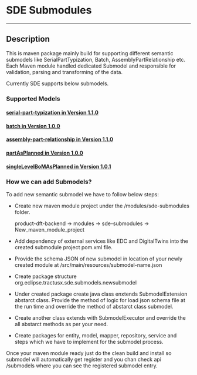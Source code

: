 # SDE Submodules
---
## Description
This is maven package mainly build for supporting different semantic submodels like SerialPartTypization, Batch, AssemblyPartRelationship etc. 
Each Maven module handled dedicated Submodel and responsible for validation, parsing and transforming of the data.

Currently SDE supports below submodels.
 
### Supported Models

#### [serial-part-typization in Version 1.1.0]
#### [batch in Version 1.0.0]
#### [assembly-part-relationship in Version 1.1.0]
#### [partAsPlanned in Version 1.0.0]
#### [singleLevelBoMAsPlanned in Version 1.0.1]

### How we can add Submodels?

To add new semantic submodel we have to follow below steps:

- Create new maven module project under the /modules/sde-submodules folder.
  
  product-dft-backend -> modules -> sde-submodules -> New_maven_module_project

- Add dependency of external services like EDC and DigitalTwins into the created submodule project pom.xml file.
- Provide the schema JSON of new submodel in location of your newly created module at /src/main/resources/submodel-name.json
- Create package structure org.eclipse.tractusx.sde.submodels.newsubmodel 
- Under created package create java class enxtends SubmodelExtension abstarct class. Provide the method of logic for load json schema file at the run time and override the method of abstarct class submodel.
- Create another class extends with SubmodelExecutor and override the all abstarct methods as per your need.
- Create packages for entity, model, mapper, repository, service and steps which we have to implement for the submodel process.

Once your maven module ready just do the clean build and install so submodel will automatically get register and you chan check  api /submodels where you can see the registered submodel entry. 



[serial-part-typization in Version 1.1.0]: https://github.com/catenax-ng/product-dft-backend/blob/modules-branch/modules/sde-submodules/serial-part-typization/README.md
[batch in Version 1.0.0]: https://github.com/catenax-ng/product-dft-backend/blob/modules-branch/modules/sde-submodules/batch/README.md
[assembly-part-relationship in Version 1.1.0]: https://github.com/catenax-ng/product-dft-backend/blob/modules-branch/modules/sde-submodules/assembly-part-relationship/README.md
[partAsPlanned in Version 1.0.0]: https://github.com/catenax-ng/product-dft-backend/blob/modules-branch/modules/sde-submodules/part-as-planned/Part-As-Planned.md
[singleLevelBoMAsPlanned in Version 1.0.1]: https://github.com/catenax-ng/product-dft-backend/blob/modules-branch/modules/sde-submodules/single-level-bom-as-planned/Single-Level-BoM-As-Planned.md
